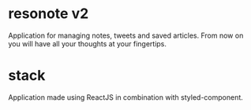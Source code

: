 # resonote v2
Application for managing notes, tweets and saved articles. From now on you will have all your thoughts at your fingertips.

# stack
Application made using ReactJS in combination with styled-component.
